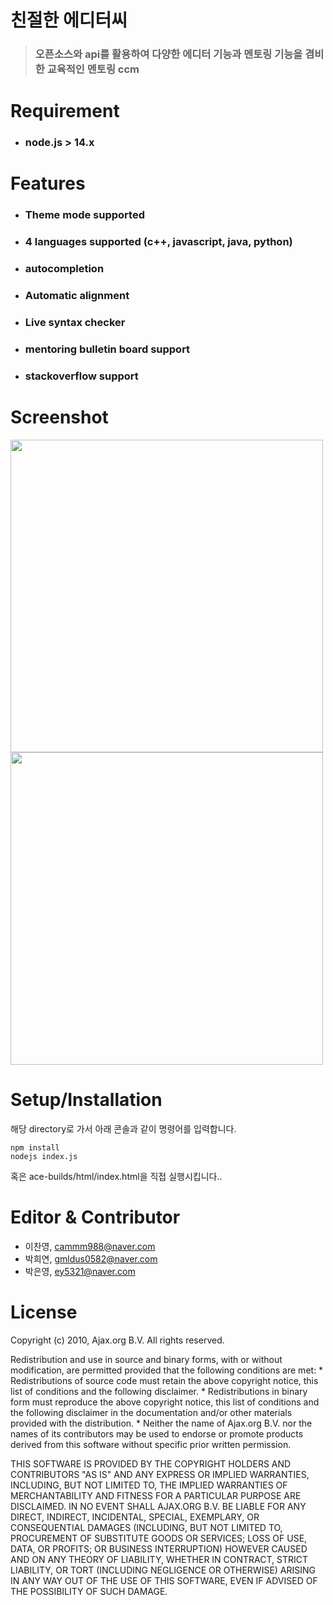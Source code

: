 # 친절한 에디터씨 
>### 오픈소스와 api를 활용하여 다양한 에디터 기능과 멘토링 기능을 겸비한 교육적인 멘토링 ccm ###

# Requirement 
+ ### node.js > 14.x

# Features
+ ### Theme mode supported
+ ### 4 languages supported (c++, javascript, java, python)
+ ### autocompletion
+ ### Automatic alignment
+ ### Live syntax checker 
+ ### mentoring bulletin board support
+ ### stackoverflow support

# Screenshot
<div>
<img width="500" src ="https://user-images.githubusercontent.com/48707059/99401228-4c938180-292b-11eb-9bcb-cba5a4b1f49b.png">
<img width="500" src = "https://user-images.githubusercontent.com/48707059/99401239-4ef5db80-292b-11eb-9397-a65cddbb9d6e.png">
</div>

# Setup/Installation
해당 directory로 가서 아래 콘솔과 같이 명령어를 입력합니다.
```
npm install 
nodejs index.js
```

혹은 ace-builds/html/index.html을 직접 실행시킵니다..

# Editor & Contributor
+ 이찬영, cammm988@naver.com
+ 박희연, gmldus0582@naver.com
+ 박은영, ey5321@naver.com

# License
Copyright (c) 2010, Ajax.org B.V.
All rights reserved.

Redistribution and use in source and binary forms, with or without
modification, are permitted provided that the following conditions are met:
    * Redistributions of source code must retain the above copyright
      notice, this list of conditions and the following disclaimer.
    * Redistributions in binary form must reproduce the above copyright
      notice, this list of conditions and the following disclaimer in the
      documentation and/or other materials provided with the distribution.
    * Neither the name of Ajax.org B.V. nor the
      names of its contributors may be used to endorse or promote products
      derived from this software without specific prior written permission.

THIS SOFTWARE IS PROVIDED BY THE COPYRIGHT HOLDERS AND CONTRIBUTORS "AS IS" AND
ANY EXPRESS OR IMPLIED WARRANTIES, INCLUDING, BUT NOT LIMITED TO, THE IMPLIED
WARRANTIES OF MERCHANTABILITY AND FITNESS FOR A PARTICULAR PURPOSE ARE
DISCLAIMED. IN NO EVENT SHALL AJAX.ORG B.V. BE LIABLE FOR ANY
DIRECT, INDIRECT, INCIDENTAL, SPECIAL, EXEMPLARY, OR CONSEQUENTIAL DAMAGES
(INCLUDING, BUT NOT LIMITED TO, PROCUREMENT OF SUBSTITUTE GOODS OR SERVICES;
LOSS OF USE, DATA, OR PROFITS; OR BUSINESS INTERRUPTION) HOWEVER CAUSED AND
ON ANY THEORY OF LIABILITY, WHETHER IN CONTRACT, STRICT LIABILITY, OR TORT
(INCLUDING NEGLIGENCE OR OTHERWISE) ARISING IN ANY WAY OUT OF THE USE OF THIS
SOFTWARE, EVEN IF ADVISED OF THE POSSIBILITY OF SUCH DAMAGE.
